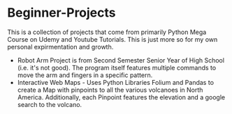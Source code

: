 # Beginner-Projects
This is a collection of projects that come from primarily Python Mega Course on Udemy and Youtube Tutorials. This is just more so for my own personal expirmentation and growth. 
- Robot Arm Project is from Second Semester Senior Year of High School (i.e. it's not good). The program itself features multiple commands to move the arm and fingers in a specific pattern. 
- Interactive Web Maps - Uses Python Libraries Folium and Pandas to create a Map with pinpoints to all the various volcanoes in North America. Additionally, each Pinpoint features the elevation and a google search to the volcano. 

